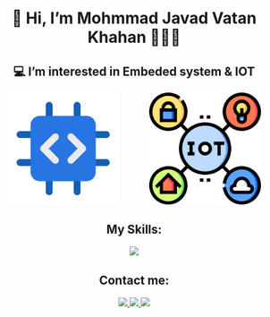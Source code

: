 <!--- 
- 👋 Hi, I’m @Mohammadjavadv
- 👀 I’m interested in Embeded system & IOT
- 💻 I’m currently learning Web Programming
- 📫 How to reach me mohammadjavadv1386@gmail.com
--->
<!---
Mohammadjavadv/Mohammadjavadv is a ✨ special ✨ repository because its `README.md` (this file) appears on your GitHub profile.
You can click the Preview link to take a look at your changes.
--->
<div align="center">
<h1>👋 Hi, I’m Mohmmad Javad Vatan Khahan 👨🏽‍💻</h1>
 <h2>💻 I’m interested in Embeded system & IOT</h2>
<div>
  <img width="200px" src="./integrated-system.png" style="margin-right:50px;"/>
  <img width="200px" src="./iot.png"/>
</div>
<h2>My Skills: </h2>
<img src="https://skillicons.dev/icons?i=c,cpp,arduino,html,css,js,git,github,vscode"/>
 <h2>Contact me: </h2>
 <a href="https://t.me/MJavadvat">
  <img width="47px" src="https://github.com/user-attachments/assets/6dc13a2a-384b-41f1-82cf-3ab05771258c"/>
 </a>
<a href="https://www.instagram.com/mohammadjavadv1386?igsh=aDRud2dsaDBxcWV3" class="user-social" title="instagram">
 <img width="47px" src="https://github.com/user-attachments/assets/7faf7dc0-c449-4259-be58-d9b9d725cf85"/>
</a>
 <a href="mailto: mohammadjavadv1386@gmail.com">
  <img width="47px" src="https://github.com/user-attachments/assets/9912bf43-7b23-4d5d-8657-5edf3c794930"/>
 </a>


</div>


